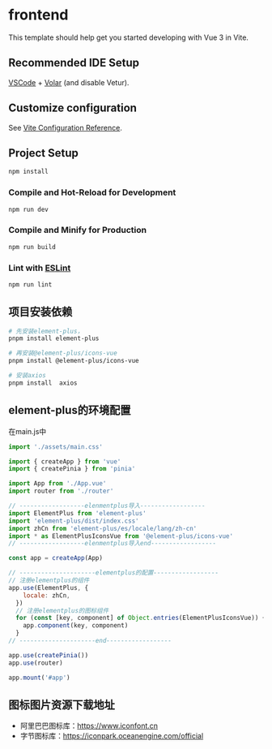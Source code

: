 # frontend

This template should help get you started developing with Vue 3 in Vite.

## Recommended IDE Setup

[VSCode](https://code.visualstudio.com/) + [Volar](https://marketplace.visualstudio.com/items?itemName=Vue.volar) (and disable Vetur).

## Customize configuration

See [Vite Configuration Reference](https://vite.dev/config/).

## Project Setup

```sh
npm install
```

### Compile and Hot-Reload for Development

```sh
npm run dev
```

### Compile and Minify for Production

```sh
npm run build
```

### Lint with [ESLint](https://eslint.org/)

```sh
npm run lint
```

## 项目安装依赖
```sh
# 先安装element-plus，
pnpm install element-plus

# 再安装@element-plus/icons-vue
pnpm install @element-plus/icons-vue

# 安装axios
pnpm install  axios
```

## element-plus的环境配置
在main.js中
```js
import './assets/main.css'

import { createApp } from 'vue'
import { createPinia } from 'pinia'

import App from './App.vue'
import router from './router'

// ------------------elenmentplus导入------------------
import ElementPlus from 'element-plus'
import 'element-plus/dist/index.css'
import zhCn from 'element-plus/es/locale/lang/zh-cn'
import * as ElementPlusIconsVue from '@element-plus/icons-vue'
// ------------------elenmentplus导入end------------------

const app = createApp(App)

// ---------------------elementplus的配置------------------
// 注册elementplus的组件
app.use(ElementPlus, {
    locale: zhCn,
  })
  // 注册elementplus的图标组件
  for (const [key, component] of Object.entries(ElementPlusIconsVue)) {
    app.component(key, component)
  }
// ---------------------end------------------

app.use(createPinia())
app.use(router)

app.mount('#app')

```

## 图标图片资源下载地址
- 阿里巴巴图标库：https://www.iconfont.cn
- 字节图标库：https://iconpark.oceanengine.com/official